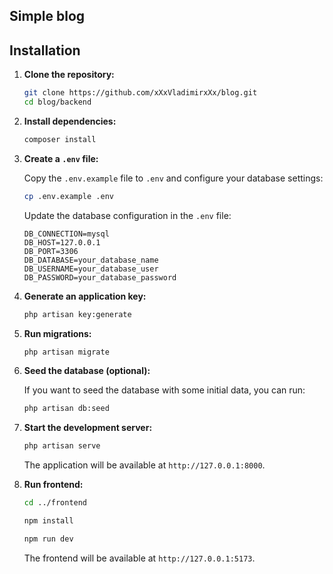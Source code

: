 ## Simple blog

## Installation

1. **Clone the repository:**

    ```sh
    git clone https://github.com/xXxVladimirxXx/blog.git
    cd blog/backend
    ```

2. **Install dependencies:**

    ```sh
    composer install
    ```

3. **Create a `.env` file:**

    Copy the `.env.example` file to `.env` and configure your database settings:

    ```sh
    cp .env.example .env
    ```

    Update the database configuration in the `.env` file:

    ```
    DB_CONNECTION=mysql
    DB_HOST=127.0.0.1
    DB_PORT=3306
    DB_DATABASE=your_database_name
    DB_USERNAME=your_database_user
    DB_PASSWORD=your_database_password
    ```

4. **Generate an application key:**

    ```sh
    php artisan key:generate
    ```

5. **Run migrations:**

    ```sh
    php artisan migrate
    ```

6. **Seed the database (optional):**

    If you want to seed the database with some initial data, you can run:

    ```sh
    php artisan db:seed
    ```

7. **Start the development server:**

    ```sh
    php artisan serve
    ```

    The application will be available at `http://127.0.0.1:8000`.


8. **Run frontend:**

    ```sh
    cd ../frontend
    ```

    ```sh
    npm install
    ```

    ```sh
    npm run dev
    ```

    The frontend will be available at `http://127.0.0.1:5173`.